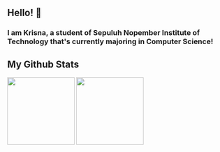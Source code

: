## Hello! 👋

<!--
**putukrisna6/putukrisna6** is a ✨ _special_ ✨ repository because its `README.md` (this file) appears on your GitHub profile.

Here are some ideas to get you started:

- 🔭 I’m currently working on ...
- 🌱 I’m currently learning ...
- 👯 I’m looking to collaborate on ...
- 🤔 I’m looking for help with ...
- 💬 Ask me about ...
- 📫 How to reach me: ...
- 😄 Pronouns: ...
- ⚡ Fun fact: ...
-->
### I am Krisna, a student of Sepuluh Nopember Institute of Technology that's currently majoring in Computer Science!

## My Github Stats
<div>
  <img height="154" src="https://github-readme-stats.vercel.app/api/top-langs/?username=putukrisna6&hide_border=true&hide=html,css,blade&theme=onedark&langs_count=6"/>
  <img height="154" src="https://github-readme-stats.vercel.app/api?username=putukrisna6&line_height=27&count_private=true&hide_border=true&show_icons=true&theme=onedark">
</div>
